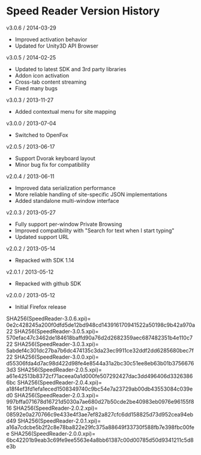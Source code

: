 Speed Reader Version History
============================

v3.0.6 / 2014-03-29 
- Improved activation behavior
- Updated for Unity3D API Browser

v3.0.5 / 2014-02-25 
- Updated to latest SDK and 3rd party libraries
- Addon icon activation
- Cross-tab content streaming
- Fixed many bugs

v3.0.3 / 2013-11-27 
- Added contextual menu for site mapping

v3.0.0 / 2013-07-04  
- Switched to OpenFox

v2.0.5 / 2013-06-17  
- Support Dvorak keyboard layout
- Minor bug fix for compatibility  

v2.0.4 / 2013-06-11  
- Improved data serialization performance
- More reliable handling of site-specific JSON implementations
- Added standalone multi-window interface

v2.0.3 / 2013-05-27  
- Fully support per-window Private Browsing
- Improved compatibility with "Search for text when I start typing"
- Updated support URL

v2.0.2 / 2013-05-14  
- Repacked with SDK 1.14  

v2.0.1 / 2013-05-12  
- Repacked with github SDK  

v2.0.0 / 2013-05-12  
- Initial Firefox release  

SHA256(SpeedReader-3.0.6.xpi)= 0e2c428245a200f0dfd5de12bd948cd143916170941522a50198c9b42a970a22
SHA256(SpeedReader-3.0.5.xpi)= 570efac47c3462de184618baffd90a76d2d2682359aec687482351b4e110c722
SHA256(SpeedReader-3.0.3.xpi)= 5abdef4c301dc27ba7b6dc474135c3da23ec9911ce32ddf2dd6285680bec7f22
SHA256(SpeedReader-3.0.0.xpi)= d55306fda4d7ac98d422d98fe4e8544a31a2bc30c51ee8eb63b01b37566763d3
SHA256(SpeedReader-2.0.5.xpi)= a61e42513b8372cf71aceea0a1d000fe507292427dac3dd496406d33263866bc
SHA256(SpeedReader-2.0.4.xpi)= a18f4ef3fd1efa1eced1508349740c9bc54e7a23729ab00db43553084c039ed0
SHA256(SpeedReader-2.0.3.xpi)= 997bffa071678d16721d5030a7ae680d27b50cde2be40983eb0976e96155f816
SHA256(SpeedReader-2.0.2.xpi)= 08592e0a270766c9e433e4f3ae7ef82a827cfc6dd158825d73d952cea94ebd49
SHA256(SpeedReader-2.0.1.xpi)= a16a7cdcbe5b2f2c8e78ba822e29fc375a88649f33730f588fb7e398fbc00fee
SHA256(SpeedReader-2.0.0.xpi)= 6bc42201b9eab3c69fe9ee5563e4a8bb61387c00d00785d50d9341211c5d8e3b

